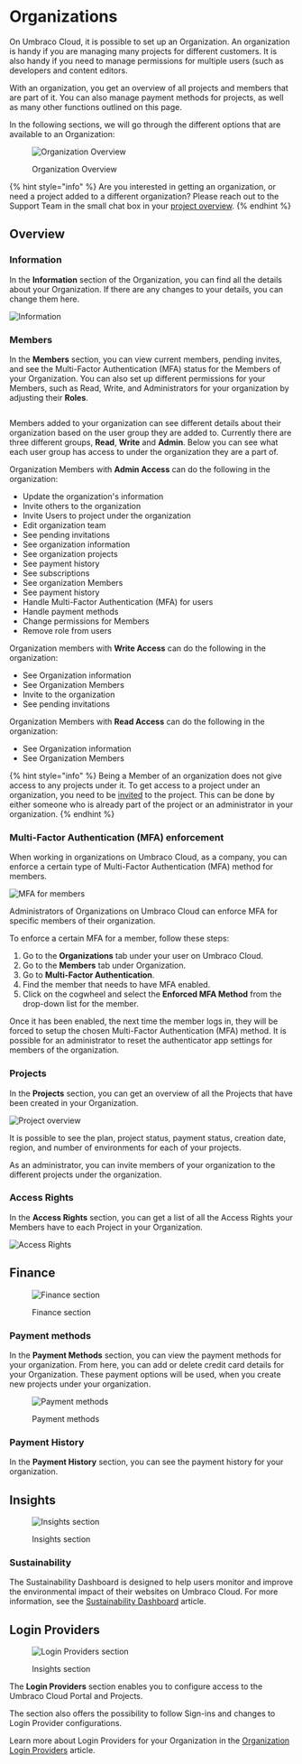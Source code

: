 # Organizations

On Umbraco Cloud, it is possible to set up an Organization. An organization is handy if you are managing many projects for different customers. It is also handy if you need to manage permissions for multiple users (such as developers and content editors.

With an organization, you get an overview of all projects and members that are part of it. You can also manage payment methods for projects, as well as many other functions outlined on this page.

In the following sections, we will go through the different options that are available to an Organization:

<figure><img src="../../../.gitbook/assets/org-menu-overview.png" alt="Organization Overview"><figcaption><p>Organization Overview</p></figcaption></figure>

{% hint style="info" %}
Are you interested in getting an organization, or need a project added to a different organization? Please reach out to the Support Team in the small chat box in your [project overview](https://www.s1.umbraco.io/projects).
{% endhint %}

## Overview

### Information

In the **Information** section of the Organization, you can find all the details about your Organization. If there are any changes to your details, you can change them here.

![Information](../images/Information-v10.png)

### Members

In the **Members** section, you can view current members, pending invites, and see the Multi-Factor Authentication (MFA) status for the Members of your Organization. You can also set up different permissions for your Members, such as Read, Write, and Administrators for your organization by adjusting their **Roles**.

<figure><img src="../../../../.gitbook/assets/members.png" alt=""><figcaption></figcaption></figure>

Members added to your organization can see different details about their organization based on the user group they are added to. Currently there are three different groups, **Read**, **Write** and **Admin**. Below you can see what each user group has access to under the organization they are a part of.

Organization Members with **Admin Access** can do the following in the organization:

* Update the organization's information
* Invite others to the organization
* Invite Users to project under the organization
* Edit organization team
* See pending invitations
* See organization information
* See organization projects
* See payment history
* See subscriptions
* See organization Members
* See payment history
* Handle Multi-Factor Authentication (MFA) for users
* Handle payment methods
* Change permissions for Members
* Remove role from users

Organization members with **Write Access** can do the following in the organization:

* See Organization information
* See Organization Members
* Invite to the organization
* See pending invitations

Organization Members with **Read Access** can do the following in the organization:

* See Organization information
* See Organization Members

{% hint style="info" %}
Being a Member of an organization does not give access to any projects under it. To get access to a project under an organization, you need to be [invited](../project-features/users-on-cloud.md) to the project. This can be done by either someone who is already part of the project or an administrator in your organization.
{% endhint %}

### Multi-Factor Authentication (MFA) enforcement

When working in organizations on Umbraco Cloud, as a company, you can enforce a certain type of Multi-Factor Authentication (MFA) method for members.

![MFA for members](../images/mfa-page.png)

Administrators of Organizations on Umbraco Cloud can enforce MFA for specific members of their organization.

To enforce a certain MFA for a member, follow these steps:

1. Go to the **Organizations** tab under your user on Umbraco Cloud.
2. Go to the **Members** tab under Organization.
3. Go to **Multi-Factor Authentication**.
4. Find the member that needs to have MFA enabled.
5. Click on the cogwheel and select the **Enforced MFA Method** from the drop-down list for the member.

Once it has been enabled, the next time the member logs in, they will be forced to setup the chosen Multi-Factor Authentication (MFA) method. It is possible for an administrator to reset the authenticator app settings for members of the organization.

### Projects

In the **Projects** section, you can get an overview of all the Projects that have been created in your Organization.

![Project overview](../images/org-projects.png)

It is possible to see the plan, project status, payment status, creation date, region, and number of environments for each of your projects.

As an administrator, you can invite members of your organization to the different projects under the organization.

### Access Rights

In the **Access Rights** section, you can get a list of all the Access Rights your Members have to each Project in your Organization.

![Access Rights](images/Access_rights-v10.png)

## Finance
<figure><img src="../../.gitbook/assets/org-menu-finance.png" alt="Finance section"><figcaption><p>Finance section</p></figcaption></figure>

### Payment methods

In the **Payment Methods** section, you can view the payment methods for your organization. From here, you can add or delete credit card details for your Organization. These payment options will be used, when you create new projects under your organization.

<figure><img src="../../../.gitbook/assets/image (60).png" alt="Payment methods"><figcaption><p>Payment methods</p></figcaption></figure>

### Payment History

In the **Payment History** section, you can see the payment history for your organization.

## Insights
<figure><img src="../../../.gitbook/assets/org-menu-insights.png" alt="Insights section"><figcaption><p>Insights section</p></figcaption></figure>

### Sustainability

The Sustainability Dashboard is designed to help users monitor and improve the environmental impact of their websites on Umbraco Cloud. For more information, see the [Sustainability Dashboard](../../../optimize-and-maintain-your-site/monitor-and-troubleshoot/sustainability-dashboard.md) article.

## Login Providers

<figure><img src="../../../.gitbook/assets/org-menu-login-providers.png" alt="Login Providers section"><figcaption><p>Insights section</p></figcaption></figure>

The **Login Providers** section enables you to configure access to the Umbraco Cloud Portal and Projects.

The section also offers the possibility to follow Sign-ins and changes to Login Provider configurations.

Learn more about Login Providers for your Organization in the [Organization Login Providers](organization-login-providers.md) article.
